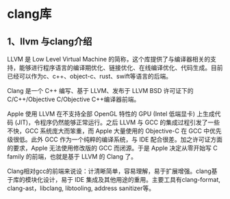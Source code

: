 # clang库

## 1、llvm 与clang介绍
LLVM 是 Low Level Virtual Machine 的简称，这个库提供了与编译器相关的支持，能够进行程序语言的编译期优化、链接优化、在线编译优化、代码生成。目前已经可以作为c、c++、object-c、rust、swift等语言的后端。

Clang 是一个 C++ 编写、基于 LLVM、发布于 LLVM BSD 许可证下的 C/C++/Objective C/Objective C++编译器前端。

Apple 使用 LLVM 在不支持全部 OpenGL 特性的 GPU (Intel 低端显卡) 上生成代码 (JIT)，令程序仍然能够正常运行。之后 LLVM 与 GCC 的集成过程引发了一些不快，GCC 系统庞大而笨重，而 Apple 大量使用的 Objective-C 在 GCC 中优先级很低。此外 GCC 作为一个纯粹的编译系统，与 IDE 配合很差。加之许可证方面的要求，Apple 无法使用修改版的 GCC 而闭源。于是 Apple 决定从零开始写 C family 的前端，也就是基于 LLVM 的 Clang 了。

Clang相对gcc的前端来说设：计清晰简单，容易理解，易于扩展增强。clang基于库的模块化设计，易于 IDE 集成及其他用途的重用。主要工具有clang-format, clang-ast，libclang, libtooling, address sanitizer等。















